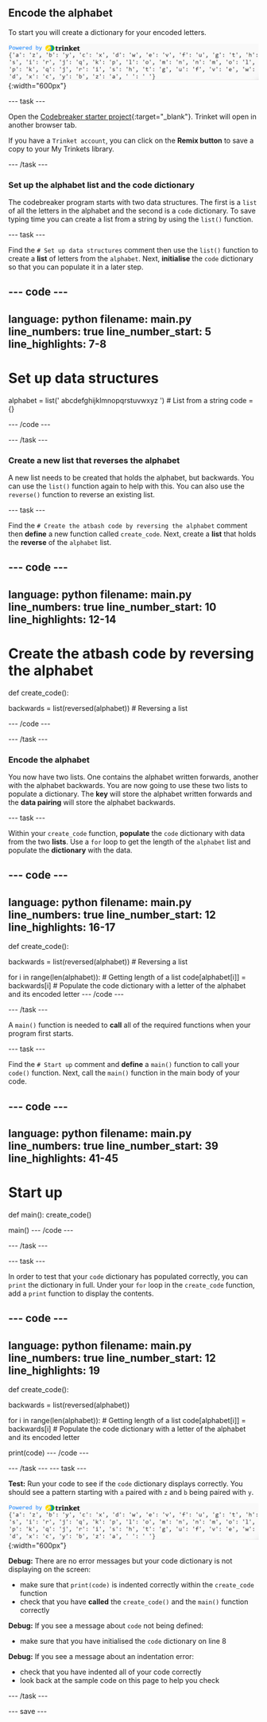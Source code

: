 ## Encode the alphabet

<div style="display: flex; flex-wrap: wrap">
<div style="flex-basis: 200px; flex-grow: 1; margin-right: 15px;">
To start you will create a dictionary for your encoded letters. 
</div>
<div>

</div>
</div>

![A screenshot of the output of the code dictionary which is created in this step.](images/code-dictionary.PNG){:width="600px"}

--- task ---

Open the [Codebreaker starter project](https://trinket.io/python/0eb6b467c0){:target="_blank"}. Trinket will open in another browser tab. 

If you have a `Trinket account`, you can click on the **Remix button** to save a copy to your My Trinkets library.

--- /task ---
### Set up the alphabet list and the code dictionary

The codebreaker program starts with two data structures. The first is a `list` of all the letters in the alphabet and the second is a `code` dictionary. To save typing time you can create a list from a string by using the `list()` function.  

<!--- I want an ingredient here that describes how the list function works. I don't know how to make one -->
--- task ---

Find the `# Set up data structures` comment then use the `list()` function to create a **list** of letters from the `alphabet`. Next, **initialise** the `code` dictionary so that you can populate it in a later step.  

--- code ---
---
language: python
filename: main.py
line_numbers: true
line_number_start: 5 
line_highlights: 7-8
---
# Set up data structures 

alphabet = list(' abcdefghijklmnopqrstuvwxyz ') # List from a string
code = {}

--- /code ---

--- /task ---

### Create a new list that reverses the alphabet

A new list needs to be created that holds the alphabet, but backwards. You can use the `list()` function again to help with this. You can also use the `reverse()` function to reverse an existing list. 

--- task ---

Find the `# Create the atbash code by reversing the alphabet` comment then **define** a new function called `create_code`. Next, create a **list** that holds the **reverse** of the `alphabet` list. 

--- code ---
---
language: python
filename: main.py
line_numbers: true
line_number_start: 10 
line_highlights: 12-14
---
# Create the atbash code by reversing the alphabet

def create_code():
  
  backwards = list(reversed(alphabet)) # Reversing a list

--- /code ---

--- /task ---

### Encode the alphabet

You now have two lists. One contains the alphabet written forwards, another with the alphabet backwards. You are now going to use these two lists to populate a dictionary. The **key** will store the alphabet written forwards and the **data pairing** will store the alphabet backwards. 

--- task ---

Within your `create_code` function, **populate** the `code` dictionary with data from the two **lists**. Use a `for` loop to get the length of the `alphabet` list and populate the **dictionary** with the data.

--- code ---
---
language: python
filename: main.py
line_numbers: true
line_number_start: 12
line_highlights: 16-17
---
def create_code():
  
  backwards = list(reversed(alphabet)) # Reversing a list
  
  for i in range(len(alphabet)): # Getting length of a list
    code[alphabet[i]] = backwards[i] # Populate the code dictionary with a letter of the alphabet and its encoded letter
--- /code ---

--- /task ---

A `main()` function is needed to **call** all of the required functions when your program first starts. 

--- task ---

Find the `# Start up` comment and **define** a `main()` function to call your `code()` function. Next, call the `main()` function in the main body of your code. 

--- code ---
---
language: python
filename: main.py
line_numbers: true
line_number_start: 39
line_highlights: 41-45
---
# Start up

def main():
  create_code()

  
main()
--- /code ---

--- /task ---

--- task ---

In order to test that your `code` dictionary has populated correctly, you can `print` the dictionary in full. Under your `for` loop in the `create_code` function, add a `print` function to display the contents. 

--- code ---
---
language: python
filename: main.py
line_numbers: true
line_number_start: 12
line_highlights: 19
---
def create_code():

  backwards = list(reversed(alphabet))
  
  for i in range(len(alphabet)): # Getting length of a list
    code[alphabet[i]] = backwards[i] # Populate the code dictionary with a letter of the alphabet and its encoded letter
  
  print(code)
--- /code ---

--- /task ---
--- task ---

**Test:** Run your code to see if the `code` dictionary displays correctly. You should see a pattern starting with `a` paired with `z` and `b` being paired with `y`.


![A screenshot of the output of the code dictionary which is created in this step.](images/code-dictionary.PNG){:width="600px"}

**Debug:** There are no error messages but your code dictionary is not displaying on the screen:
- make sure that `print(code)` is indented correctly within the `create_code` function
- check that you have **called** the `create_code()` and the `main()` function correctly

**Debug:** If you see a message about `code` not being defined:
- make sure that you have initialised the `code` dictionary on line 8 

**Debug:** If you see a message about an indentation error:
- check that you have indented all of your code correctly
- look back at the sample code on this page to help you check

--- /task ---

--- save ---
